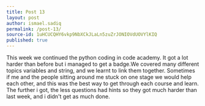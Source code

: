 ```yaml
---
title: Post 13
layout: post
author: ismael.sadiq
permalink: /post-13/
source-id: 1uHCUCQHY6vkp9NbXCkJLaLn5zuZrJONIOVdUOVYlKIQ
published: true
---
```

This week we continued the python coding in code academy. It got a lot harder than before but i managed to get a badge.We covered many different topics variables and string, and we learnt to link them together. Sometimes if me and the people sitting around me stuck on one stage we would help each other, and this was the best way to get through each course and learn. The further i got, the less questions had hints so they got much harder than last week, and i didn't get as much done.

